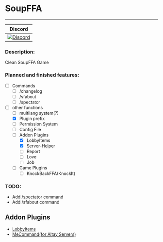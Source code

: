 # SoupFFA
---
| Discord |
| :-----: |
[![Discord](https://img.shields.io/badge/chat-on%20discord-7289da.svg)](https://discord.gg/RukA7Zr) |

### Description:
Clean SoupFFA Game

### Planned and finished features:
- [ ] Commands
    - [ ] /changelog
    - [ ] /sfabout
    - [ ] /spectator
- [ ] other functions
    - [ ] multilang system(?)
    - [x] Plugin prefix
    - [ ] Permission System
    - [ ] Config File
    - [ ] Addon Plugins
        - [x] LobbyItems
        - [x] Server-Helper
        - [ ] Report
        - [ ] Love
        - [ ] Job
    - [ ] Game Plugins
    	- [ ] KnockBackFFA(KnockIt)

### TODO:
- Add /spectator command
- Add /sfabout command

## Addon Plugins
- [LobbyItems](https://github.com/PocketMine-Plugin/LobbyItems)
- [MeCommand(for Altay Servers)](https://github.com/PocketMine-Plugin/MeCommand)
